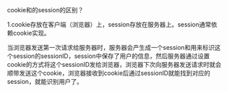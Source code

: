 cookie和的session的区别？

1.cookie存放在客户端（浏览器）上，session存放在服务器上。session通常依赖cookie实现。

当浏览器发送第一次请求给服务器时，服务器会产生成一个session和用来标识这个session的sessionID，session中保存了用户的信息，然后服务器通过设置cookie的方式将这个sessionID发给浏览器，浏览器下次向服务器发送请求时就会顺带发送这个cookie，浏览器接收到cookie后通过sessionID就能找到对应的session，就能识别用户了。